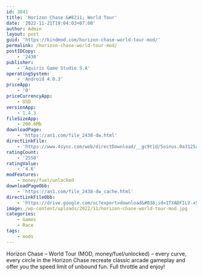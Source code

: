```yaml
---
id: 3041
title: 'Horizon Chase &#8211; World Tour'
date: '2022-11-21T19:04:03+07:00'
author: Admin
layout: post
guid: 'https://kindmod.com/horizon-chase-world-tour-mod/'
permalink: /horizon-chase-world-tour-mod/
postIDCopy:
    - '2438'
publisher:
    - 'Aquiris Game Studio S.A'
operatingSystem:
    - 'Android 4.0.3'
priceApp:
    - '0'
priceCurrencyApp:
    - USD
versionApp:
    - 1.4.3
fileSizeApp:
    - 200.6Mb
downloadPage:
    - 'https://an1.com/file_2438-dw.html'
directLinkFile:
    - 'https://www.4sync.com/web/directDownload/__gc9t1d/5oinus.0a3125a3923ed2a5c48df7be35628c79'
ratingCount:
    - '2550'
ratingValue:
    - '4.6'
modFeatures:
    - money/fuel/unlocked
downloadPageObb:
    - 'https://an1.com/file_2438-dw_cache.html'
directLinkFileObb:
    - 'https://drive.google.com/uc?export=download&#038;id=1TXADFILV-x54XhBQ0jZi20HX0popKDN_'
image: /wp-content/uploads/2022/11/horizon-chase-world-tour-mod.jpg
categories:
    - Games
    - Race
tags:
    - mods
---
```


Horizon Chase – World Tour (MOD, money/fuel/unlocked) – every curve, every circle in the Horizon Chase recreate classic arcade gameplay and offer you the speed limit of unbound fun. Full throttle and enjoy!